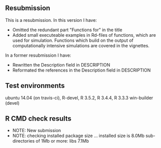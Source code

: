 ## Resubmission
This is a resubmission. In this version I have:

* Omitted the redundant part "Functions for" in the title
* Added small executeable examples in Rd-files of functions, which are used for simulation. Functions which build on the output of computationally intensive simulations are covered in the vignettes.

In a former resubmission I have:

* Rewritten the Description field in DESCRIPTION
* Reformated the references in the Description field in DESCRIPTION

## Test environments
ubuntu 14.04 (on travis-ci), R-devel, R 3.5.2, R 3.4.4, R 3.3.3
win-builder (devel)

## R CMD check results

* NOTE: New submission
* NOTE: checking installed package size ... installed size is  8.0Mb sub-directories of 1Mb or more: libs 7.1Mb
